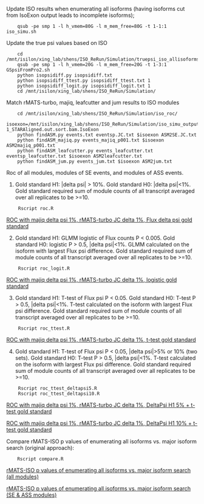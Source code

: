 Update ISO results when enumerating all isoforms (having isoforms cut from IsoExon output leads to incomplete isoforms);


        qsub -pe smp 1 -l h_vmem=80G -l m_mem_free=80G -t 1-1:1 iso_simu.sh

Update the true psi values based on ISO

        cd /mnt/isilon/xing_lab/shens/ISO_ReRun/Simulation/truepsi_iso_allisoforms
        qsub -pe smp 1 -l h_vmem=20G -l m_mem_free=20G -t 1-3:1 GSpsiFromPro2.sh
        python isopsidiff.py isopsidiff.txt
        python isopsidiff_ttest.py isopsidiff_ttest.txt 1
        python isopsidiff_logit.py isopsidiff_logit.txt 1
        cd /mnt/isilon/xing_lab/shens/ISO_ReRun/Simulation/

Match rMATS-turbo, majiq, leafcutter and jum results to ISO modules

        cd /mnt/isilon/xing_lab/shens/ISO_ReRun/Simulation/iso_roc/
        isoexon=/mnt/isilon/xing_lab/shens/ISO_ReRun/Simulation/iso_simu_output_noveljuc_allisoforms/ISO_module/GS689.LI-1_STARAligned.out.sort.bam.IsoExon
        python findASM.py events.txt eventsp.JC.txt $isoexon ASM2SE.JC.txt
        python findASM_majiq.py events_majiq_p001.txt $isoexon ASM2majiq_p001.txt
        python findASM_leafcutter.py events_leafcutter.txt eventsp_leafcutter.txt $isoexon ASM2leafcutter.txt
        python findASM_jum.py events_jum.txt $isoexon ASM2jum.txt

Roc of all modules, modules of SE events, and modules of ASS events. 

1. Gold standard H1: |delta psi| > 10%. Gold standard H0: |delta psi|<1%. Gold standard required sum of module counts of all transcript averaged over all replicates to be >=10.

        Rscript roc.R


[ROC with majiq delta psi 1%, rMATS-turbo JC delta 1%, Flux delta psi gold standard](https://drive.google.com/open?id=1uRmRe-XVNnQcmSBlaBiBJZFYptsq3smg)

2. Gold standard H1: GLMM logistic of Flux counts P < 0.005. Gold standard H0: logistic P > 0.5, |delta psi|<1%. GLMM calculated on the isoform with largest Flux psi difference. Gold standard required sum of module counts of all transcript averaged over all replicates to be >=10.

        Rscript roc_logit.R

[ROC with majiq delta psi 1%, rMATS-turbo JC delta 1%, logistic gold standard](https://drive.google.com/open?id=1UgVUlBScd97POvSeBbXBNKC6tI__Jhia)

3. Gold standard H1: T-test of Flux psi P < 0.05. Gold standard H0: T-test P > 0.5, |delta psi|<1%. T-test calculated on the isoform with largest Flux psi difference. Gold standard required sum of module counts of all transcript averaged over all replicates to be >=10.

        Rscript roc_ttest.R

[ROC with majiq delta psi 1%, rMATS-turbo JC delta 1%, t-test gold standard](https://drive.google.com/open?id=16jIRMUjSKBwQbXO0ruO_oe1krx_0UkOo)


4. Gold standard H1: T-test of Flux psi P < 0.05, |delta psi|>5% or 10% (two sets). Gold standard H0: T-test P > 0.5, |delta psi|<1%. T-test calculated on the isoform with largest Flux psi difference. Gold standard required sum of module counts of all transcript averaged over all replicates to be >=10.

        Rscript roc_ttest_deltapsi5.R
        Rscript roc_ttest_deltapsi10.R

[ROC with majiq delta psi 1%, rMATS-turbo JC delta 1%, DeltaPsi H1 5% + t-test gold standard](https://drive.google.com/open?id=1YUcBgKqCL9dpe1J2ITmJru_DGMH_yYqw)

[ROC with majiq delta psi 1%, rMATS-turbo JC delta 1%, DeltaPsi H1 10% + t-test gold standard](https://drive.google.com/open?id=1Fiv1olgv4CUxV2LeH-E0dqf7eaxzZ4Gw)

Compare rMATS-ISO p values of enumerating all isoforms vs. major isoform search (original approach):

        Rscript compare.R

[rMATS-ISO p values of enumerating all isoforms vs. major isoform search (all modules)](https://drive.google.com/open?id=1tXSWVXbYVkr6I7cw5hKtW4uidD06Gzmc)

[rMATS-ISO p values of enumerating all isoforms vs. major isoform search (SE & ASS modules)](https://drive.google.com/open?id=1Lmz0WCz0RGOYn3msC4RJwvGjDgLGBejH)
